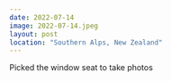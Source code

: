 ```yaml
---
date: 2022-07-14
image: 2022-07-14.jpeg
layout: post
location: "Southern Alps, New Zealand"
---
```


Picked the window seat to take photos
